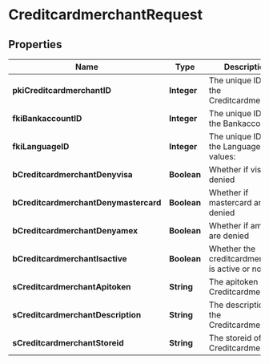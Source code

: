 

# CreditcardmerchantRequest

## Properties

Name | Type | Description | Notes
------------ | ------------- | ------------- | -------------
**pkiCreditcardmerchantID** | **Integer** | The unique ID of the Creditcardmerchant |  [optional]
**fkiBankaccountID** | **Integer** | The unique ID of the Bankaccount | 
**fkiLanguageID** | **Integer** | The unique ID of the Language.  Valid values:  |Value|Description| |-|-| |1|French| |2|English| |  [optional]
**bCreditcardmerchantDenyvisa** | **Boolean** | Whether if visa are denied | 
**bCreditcardmerchantDenymastercard** | **Boolean** | Whether if mastercard are denied | 
**bCreditcardmerchantDenyamex** | **Boolean** | Whether if amex are denied | 
**bCreditcardmerchantIsactive** | **Boolean** | Whether the creditcardmerchant is active or not | 
**sCreditcardmerchantApitoken** | **String** | The apitoken of the Creditcardmerchant |  [optional]
**sCreditcardmerchantDescription** | **String** | The description of the Creditcardmerchant | 
**sCreditcardmerchantStoreid** | **String** | The storeid of the Creditcardmerchant | 




